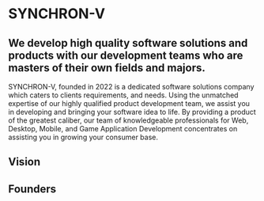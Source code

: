 # SYNCHRON-V

## We develop high quality software solutions and products with our development teams who are masters of their own fields and majors.

SYNCHRON-V, founded in 2022 is a dedicated software solutions company which caters to clients requirements, and needs. Using the unmatched expertise of our highly qualified product development team, we assist you in developing and bringing your software idea to life. By providing a product of the greatest caliber, our team of knowledgeable professionals for Web, Desktop, Mobile, and Game Application Development concentrates on assisting you in growing your consumer base.

## Vision
## Founders
